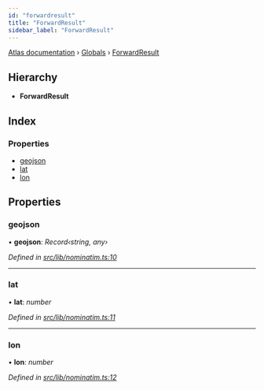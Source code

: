```yaml
---
id: "forwardresult"
title: "ForwardResult"
sidebar_label: "ForwardResult"
---
```


[Atlas documentation](../index.md) › [Globals](../globals.md) › [ForwardResult](forwardresult.md)

## Hierarchy

* **ForwardResult**

## Index

### Properties

* [geojson](forwardresult.md#geojson)
* [lat](forwardresult.md#lat)
* [lon](forwardresult.md#lon)

## Properties

###  geojson

• **geojson**: *Record‹string, any›*

*Defined in [src/lib/nominatim.ts:10](https://github.com/chronark/atlas/blob/aa952e2/src/lib/nominatim.ts#L10)*

___

###  lat

• **lat**: *number*

*Defined in [src/lib/nominatim.ts:11](https://github.com/chronark/atlas/blob/aa952e2/src/lib/nominatim.ts#L11)*

___

###  lon

• **lon**: *number*

*Defined in [src/lib/nominatim.ts:12](https://github.com/chronark/atlas/blob/aa952e2/src/lib/nominatim.ts#L12)*
